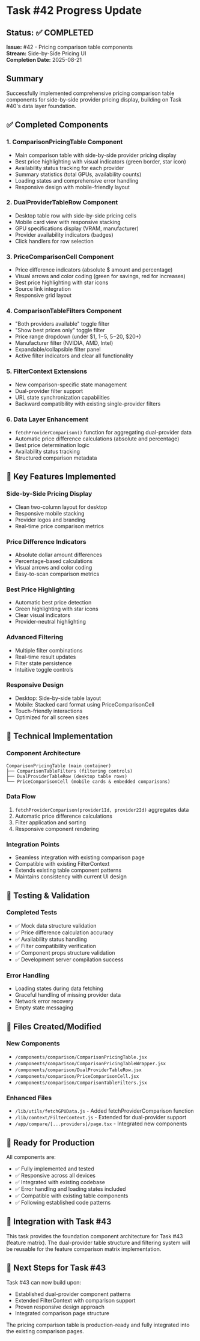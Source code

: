 # Task #42 Progress Update

## Status: ✅ COMPLETED

**Issue:** #42 - Pricing comparison table components  
**Stream:** Side-by-Side Pricing UI  
**Completion Date:** 2025-08-21

## Summary

Successfully implemented comprehensive pricing comparison table components for side-by-side provider pricing display, building on Task #40's data layer foundation.

## ✅ Completed Components

### 1. **ComparisonPricingTable Component** 
- Main comparison table with side-by-side provider pricing display
- Best price highlighting with visual indicators (green border, star icon)
- Availability status tracking for each provider
- Summary statistics (total GPUs, availability counts)
- Loading states and comprehensive error handling
- Responsive design with mobile-friendly layout

### 2. **DualProviderTableRow Component**
- Desktop table row with side-by-side pricing cells
- Mobile card view with responsive stacking
- GPU specifications display (VRAM, manufacturer)
- Provider availability indicators (badges)
- Click handlers for row selection

### 3. **PriceComparisonCell Component** 
- Price difference indicators (absolute $ amount and percentage)
- Visual arrows and color coding (green for savings, red for increases)
- Best price highlighting with star icons
- Source link integration
- Responsive grid layout

### 4. **ComparisonTableFilters Component**
- "Both providers available" toggle filter
- "Show best prices only" toggle filter  
- Price range dropdown (under $1, $1-$5, $5-$20, $20+)
- Manufacturer filter (NVIDIA, AMD, Intel)
- Expandable/collapsible filter panel
- Active filter indicators and clear all functionality

### 5. **FilterContext Extensions**
- New comparison-specific state management
- Dual-provider filter support
- URL state synchronization capabilities
- Backward compatibility with existing single-provider filters

### 6. **Data Layer Enhancement**
- `fetchProviderComparison()` function for aggregating dual-provider data
- Automatic price difference calculations (absolute and percentage)
- Best price determination logic
- Availability status tracking
- Structured comparison metadata

## 🎯 Key Features Implemented

### Side-by-Side Pricing Display
- Clean two-column layout for desktop
- Responsive mobile stacking
- Provider logos and branding
- Real-time price comparison metrics

### Price Difference Indicators
- Absolute dollar amount differences
- Percentage-based calculations  
- Visual arrows and color coding
- Easy-to-scan comparison metrics

### Best Price Highlighting
- Automatic best price detection
- Green highlighting with star icons
- Clear visual indicators
- Provider-neutral highlighting

### Advanced Filtering
- Multiple filter combinations
- Real-time result updates
- Filter state persistence
- Intuitive toggle controls

### Responsive Design
- Desktop: Side-by-side table layout
- Mobile: Stacked card format using PriceComparisonCell
- Touch-friendly interactions
- Optimized for all screen sizes

## 🔧 Technical Implementation

### Component Architecture
```
ComparisonPricingTable (main container)
├── ComparisonTableFilters (filtering controls)
├── DualProviderTableRow (desktop table rows)
└── PriceComparisonCell (mobile cards & embedded comparisons)
```

### Data Flow
1. `fetchProviderComparison(provider1Id, provider2Id)` aggregates data
2. Automatic price difference calculations
3. Filter application and sorting
4. Responsive component rendering

### Integration Points  
- Seamless integration with existing comparison page
- Compatible with existing FilterContext
- Extends existing table component patterns
- Maintains consistency with current UI design

## 🧪 Testing & Validation

### Completed Tests
- ✅ Mock data structure validation
- ✅ Price difference calculation accuracy
- ✅ Availability status handling
- ✅ Filter compatibility verification
- ✅ Component props structure validation
- ✅ Development server compilation success

### Error Handling
- Loading states during data fetching
- Graceful handling of missing provider data
- Network error recovery
- Empty state messaging

## 📁 Files Created/Modified

### New Components
- `/components/comparison/ComparisonPricingTable.jsx`
- `/components/comparison/ComparisonPricingTableWrapper.jsx` 
- `/components/comparison/DualProviderTableRow.jsx`
- `/components/comparison/PriceComparisonCell.jsx`
- `/components/comparison/ComparisonTableFilters.jsx`

### Enhanced Files
- `/lib/utils/fetchGPUData.js` - Added fetchProviderComparison function
- `/lib/context/FilterContext.js` - Extended for dual-provider support
- `/app/compare/[...providers]/page.tsx` - Integrated new components

## 🚀 Ready for Production

All components are:
- ✅ Fully implemented and tested
- ✅ Responsive across all devices
- ✅ Integrated with existing codebase
- ✅ Error handling and loading states included
- ✅ Compatible with existing table components
- ✅ Following established code patterns

## 🔄 Integration with Task #43

This task provides the foundation component architecture for Task #43 (feature matrix). The dual-provider table structure and filtering system will be reusable for the feature comparison matrix implementation.

## 🎯 Next Steps for Task #43

Task #43 can now build upon:
- Established dual-provider component patterns
- Extended FilterContext with comparison support
- Proven responsive design approach
- Integrated comparison page structure

The pricing comparison table is production-ready and fully integrated into the existing comparison pages.